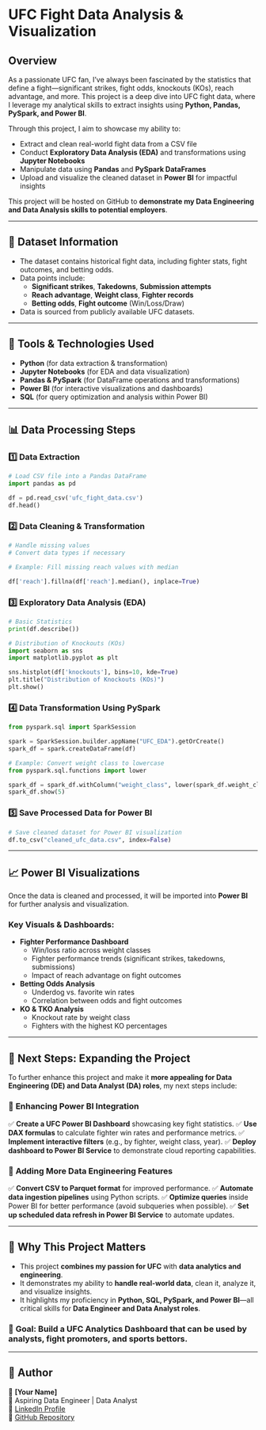 # UFC Fight Data Analysis & Visualization

## Overview
As a passionate UFC fan, I’ve always been fascinated by the statistics that define a fight—significant strikes, fight odds, knockouts (KOs), reach advantage, and more. This project is a deep dive into UFC fight data, where I leverage my analytical skills to extract insights using **Python, Pandas, PySpark, and Power BI**.

Through this project, I aim to showcase my ability to:
- Extract and clean real-world fight data from a CSV file
- Conduct **Exploratory Data Analysis (EDA)** and transformations using **Jupyter Notebooks**
- Manipulate data using **Pandas** and **PySpark DataFrames**
- Upload and visualize the cleaned dataset in **Power BI** for impactful insights

This project will be hosted on GitHub to **demonstrate my Data Engineering and Data Analysis skills to potential employers**.

---

## 📂 Dataset Information
- The dataset contains historical fight data, including fighter stats, fight outcomes, and betting odds.
- Data points include:
  - **Significant strikes**, **Takedowns**, **Submission attempts**
  - **Reach advantage**, **Weight class**, **Fighter records**
  - **Betting odds**, **Fight outcome** (Win/Loss/Draw)
- Data is sourced from publicly available UFC datasets.

---

## 🔧 Tools & Technologies Used
- **Python** (for data extraction & transformation)
- **Jupyter Notebooks** (for EDA and data visualization)
- **Pandas & PySpark** (for DataFrame operations and transformations)
- **Power BI** (for interactive visualizations and dashboards)
- **SQL** (for query optimization and analysis within Power BI)

---

## 📊 Data Processing Steps
### **1️⃣ Data Extraction**
```python
# Load CSV file into a Pandas DataFrame
import pandas as pd

df = pd.read_csv('ufc_fight_data.csv')
df.head()
```

### **2️⃣ Data Cleaning & Transformation**
```python
# Handle missing values
# Convert data types if necessary

# Example: Fill missing reach values with median

df['reach'].fillna(df['reach'].median(), inplace=True)
```

### **3️⃣ Exploratory Data Analysis (EDA)**
```python
# Basic Statistics
print(df.describe())

# Distribution of Knockouts (KOs)
import seaborn as sns
import matplotlib.pyplot as plt

sns.histplot(df['knockouts'], bins=10, kde=True)
plt.title("Distribution of Knockouts (KOs)")
plt.show()
```

### **4️⃣ Data Transformation Using PySpark**
```python
from pyspark.sql import SparkSession

spark = SparkSession.builder.appName("UFC_EDA").getOrCreate()
spark_df = spark.createDataFrame(df)

# Example: Convert weight class to lowercase
from pyspark.sql.functions import lower

spark_df = spark_df.withColumn("weight_class", lower(spark_df.weight_class))
spark_df.show(5)
```

### **5️⃣ Save Processed Data for Power BI**
```python
# Save cleaned dataset for Power BI visualization
df.to_csv("cleaned_ufc_data.csv", index=False)
```

---

## 📈 Power BI Visualizations
Once the data is cleaned and processed, it will be imported into **Power BI** for further analysis and visualization.

### **Key Visuals & Dashboards:**
- **Fighter Performance Dashboard**
  - Win/loss ratio across weight classes
  - Fighter performance trends (significant strikes, takedowns, submissions)
  - Impact of reach advantage on fight outcomes
- **Betting Odds Analysis**
  - Underdog vs. favorite win rates
  - Correlation between odds and fight outcomes
- **KO & TKO Analysis**
  - Knockout rate by weight class
  - Fighters with the highest KO percentages

---

## 🚀 Next Steps: Expanding the Project
To further enhance this project and make it **more appealing for Data Engineering (DE) and Data Analyst (DA) roles**, my next steps include:

### 🔹 **Enhancing Power BI Integration**
✅ **Create a UFC Power BI Dashboard** showcasing key fight statistics.
✅ **Use DAX formulas** to calculate fighter win rates and performance metrics.
✅ **Implement interactive filters** (e.g., by fighter, weight class, year).
✅ **Deploy dashboard to Power BI Service** to demonstrate cloud reporting capabilities.

### 🔹 **Adding More Data Engineering Features**
✅ **Convert CSV to Parquet format** for improved performance.
✅ **Automate data ingestion pipelines** using Python scripts.
✅ **Optimize queries** inside Power BI for better performance (avoid subqueries when possible).
✅ **Set up scheduled data refresh in Power BI Service** to automate updates.

---

## 📌 Why This Project Matters
- This project **combines my passion for UFC** with **data analytics and engineering**.
- It demonstrates my ability to **handle real-world data**, clean it, analyze it, and visualize insights.
- It highlights my proficiency in **Python, SQL, PySpark, and Power BI**—all critical skills for **Data Engineer and Data Analyst roles**.

### 🎯 **Goal**: Build a UFC Analytics Dashboard that can be used by analysts, fight promoters, and sports bettors.

---

## 📝 Author
👤 **[Your Name]**  
💼 Aspiring Data Engineer | Data Analyst  
🔗 [LinkedIn Profile](#)  
📂 [GitHub Repository](#)
